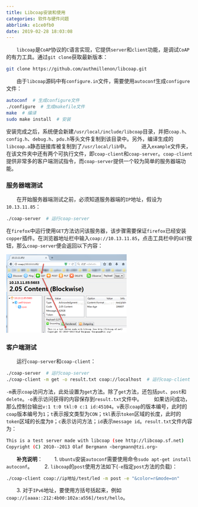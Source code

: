 ```yaml
---
title: Libcoap安装和使用
categories: 软件与硬件问题
abbrlink: e1ce0fb0
date: 2019-02-28 18:03:08
---
```

&emsp;&emsp;`libcoap`是`CoAP`协议的`C`语言实现，它提供`server`和`client`功能，是调试`CoAP`的有力工具。通过`git clone`获取最新版本：

``` bash
git clone https://github.com/authmillenon/libcoap.git
```

&emsp;&emsp;由于`libcoap`源码中有`configure.in`文件，需要使用`autoconf`生成`configure`文件：

``` bash
autoconf  # 生成configure文件
./configure  # 生成makefile文件
make  # 编译
sudo make install  # 安装
```

安装完成之后，系统便会新建`/usr/local/include/libcoap`目录，并把`coap.h`、`config.h`、`debug.h`、`pdu.h`等头文件复制到该目录中。另外，编译生成的`libcoap.a`静态链接库被复制到了`/usr/local/lib`中。
&emsp;&emsp;进入`example`文件夹，在该文件夹中还有两个可执行文件，即`coap-client`和`coap-server`。`coap-client`提供非常多的客户端测试指令，而`coap-server`提供一个较为简单的服务器端功能。

### 服务器端测试

&emsp;&emsp;在开始服务器端测试之前，必须知道服务器端的`IP`地址，假设为`10.13.11.85`：

``` bash
./coap-server  # 运行coap-server
```

在`firefox`中运行使用`GET`方法访问该服务器，该步骤需要保证`firefox`已经安装`copper`插件。在浏览器地址栏中输入`coap://10.13.11.85`，点击工具栏中的`GET`按钮，那么`coap-server`便会返回以下内容：

<img src="./Libcoap安装和使用/1.png" height="212" width="325">

### 客户端测试

&emsp;&emsp;运行`coap-server`和`coap-client`：

``` bash
./coap-server  # 运行coap-server
./coap-client -m get -o result.txt coap://localhost  # 运行coap-client
```

`-m`表示`coap`访问方法，此处设置为`get`方法。除了`get`方法，还包括`put`、`post`和`delete`。`-o`表示访问获得的内容保存到`result.txt`文件中。
&emsp;&emsp;如果访问成功，那么控制台输出`v:1 t:0 tkl:0 c:1 id:45104`。`v`表示`coap`的版本编号，此时的`coap`版本编号为`1`；`t`表示报文类型为`CON`；`tkl`表示`token`区域的长度，此时的`token`区域的长度为`0`；`c`表示访问方法；`id`表示`message id`。`result.txt`文件内容为：

``` bash
This is a test server made with libcoap (see http://libcoap.sf.net)
Copyright (C) 2010--2013 Olaf Bergmann <bergmann@tzi.org>
```

&emsp;&emsp;**补充说明**：
&emsp;&emsp;1. `Ubuntu`安装`autoconf`需要使用命令`sudo apt-get install autoconf`。
&emsp;&emsp;2. `libcoap`的`post`使用方法如下(`-e`指定`post`方法的负载)：

``` bash
./coap-client coap://ip地址/test/led -m post -e "&color=r&mode=on"
```

&emsp;&emsp;3. 对于`IPv6`地址，要使用方括号括起来，例如`coap://[aaaa::212:4b00:102a:a556]/test/hello`。